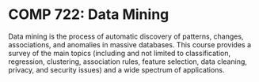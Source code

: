 # COMP 722: Data Mining

Data mining is the process of automatic discovery of patterns, changes, associations, and anomalies in massive databases. This course provides a survey of the main topics (including and not limited to classification, regression, clustering, association rules, feature selection, data cleaning, privacy, and security issues) and a wide spectrum of applications.